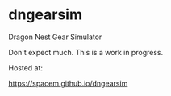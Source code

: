 # dngearsim
Dragon Nest Gear Simulator

Don't expect much. This is a work in progress.

Hosted at:

https://spacem.github.io/dngearsim

